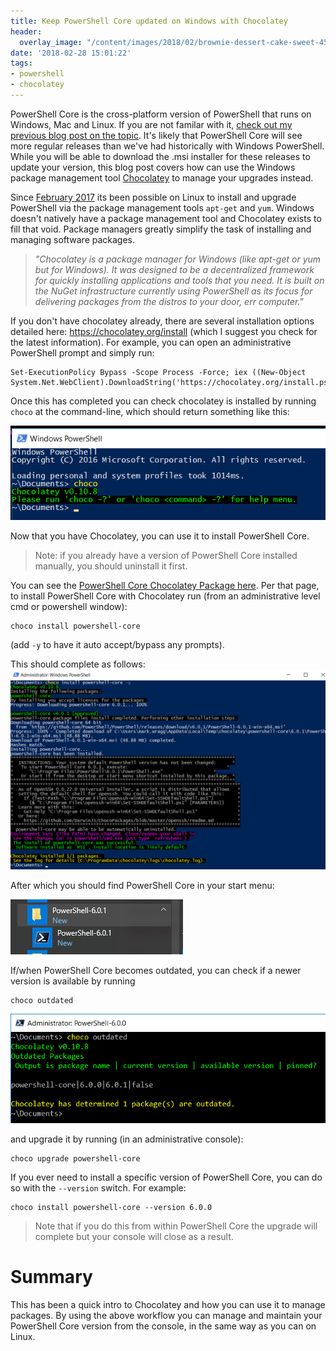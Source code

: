 ```yaml
---
title: Keep PowerShell Core updated on Windows with Chocolatey
header:
  overlay_image: "/content/images/2018/02/brownie-dessert-cake-sweet-45202.jpeg"
date: '2018-02-28 15:01:22'
tags:
- powershell
- chocolatey
---
```

PowerShell Core is the cross-platform version of PowerShell that runs on Windows, Mac and Linux. If you are not familar with it, [check out my previous blog post on the topic](http://wragg.io/powershell-core/). It's likely that PowerShell Core will see more regular releases than we've had historically with Windows PowerShell. While you will be able to download the .msi installer for these releases to update your version, this blog post covers how can use the Windows package management tool [Chocolatey](https://chocolatey.org) to manage your upgrades instead.

Since [February 2017](https://blogs.msdn.microsoft.com/powershell/2017/02/01/installing-latest-powershell-core-6-0-release-on-linux-just-got-easier/) its been possible on Linux to install and upgrade PowerShell via the package management tools `apt-get` and `yum`. Windows doesn't natively have a package management tool and Chocolatey exists to fill that void. Package managers greatly simplify the task of installing and managing software packages.

> *"Chocolatey is a package manager for Windows (like apt-get or yum but for Windows). It was designed to be a decentralized framework for quickly installing applications and tools that you need. It is built on the NuGet infrastructure currently using PowerShell as its focus for delivering packages from the distros to your door, err computer."*

If you don't have chocolatey already, there are several installation options detailed here: https://chocolatey.org/install (which I suggest you check for the latest information). For example, you can open an administrative PowerShell prompt and simply run:
```
Set-ExecutionPolicy Bypass -Scope Process -Force; iex ((New-Object System.Net.WebClient).DownloadString('https://chocolatey.org/install.ps1'))
```
Once this has completed you can check chocolatey is installed by running `choco` at the command-line, which should return something like this:

![](/content/images/2018/02/Check-Chocolatey-Is-Installed.png)

Now that you have Chocolatey, you can use it to install PowerShell Core.

> Note: if you already have a version of PowerShell Core installed manually, you should uninstall it first.

You can see the [PowerShell Core Chocolatey Package here](https://chocolatey.org/packages/powershell-core). Per that page, to install PowerShell Core with Chocolatey run (from an administrative level cmd or powershell window):
```
choco install powershell-core
```
(add `-y` to have it auto accept/bypass any prompts).

This should complete as follows:
![Chocolatey installation of PowerShell Core](/content/images/2018/02/Chocolatey-install-powershell-core.png)

After which you should find PowerShell Core in your start menu:

![PowerShell Core in Start Menu](/content/images/2018/02/PowerShell-Core-Startmenu.png)

If/when PowerShell Core becomes outdated, you can check if a newer version is available by running
```
choco outdated
```
![Checking if PowerShell Core is outdated with Chocolatey](/content/images/2018/02/choco-outdated-powershell-core.png)

and upgrade it by running (in an administrative console):
```
choco upgrade powershell-core
```
If you ever need to install a specific version of PowerShell Core, you can do so with the `--version` switch. For example:
```
choco install powershell-core --version 6.0.0
```
> Note that if you do this from within PowerShell Core the upgrade will complete but your console will close as a result.

# Summary

This has been a quick intro to Chocolatey and how you can use it to manage packages. By using the above workflow you can manage and maintain your PowerShell Core version from the console, in the same way as you can on Linux.